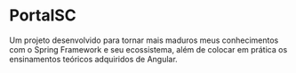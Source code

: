 # PortalSC
Um projeto desenvolvido para tornar mais maduros meus conhecimentos com o Spring Framework e seu ecossistema, além de colocar em prática os ensinamentos teóricos adquiridos de Angular.

